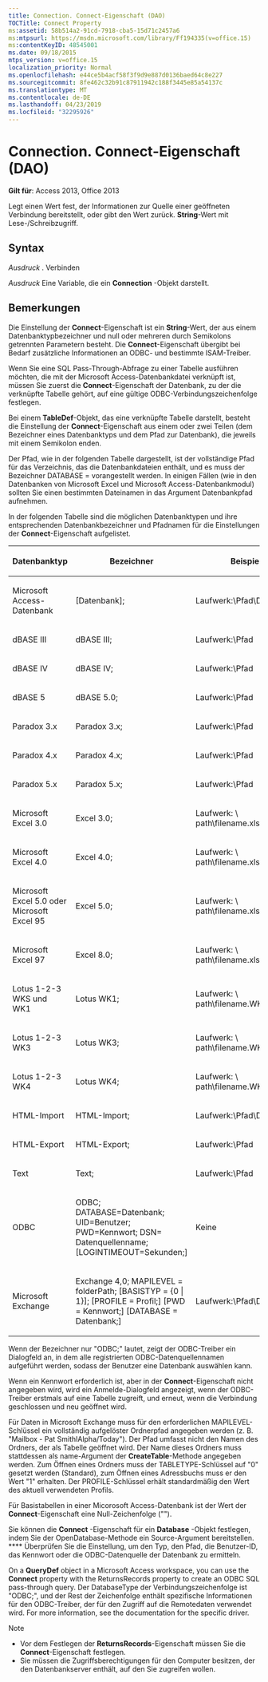 ```yaml
---
title: Connection. Connect-Eigenschaft (DAO)
TOCTitle: Connect Property
ms:assetid: 58b514a2-91cd-7918-cba5-15d71c2457a6
ms:mtpsurl: https://msdn.microsoft.com/library/Ff194335(v=office.15)
ms:contentKeyID: 48545001
ms.date: 09/18/2015
mtps_version: v=office.15
localization_priority: Normal
ms.openlocfilehash: e44ce5b4acf58f3f9d9e887d0136baed64c8e227
ms.sourcegitcommit: 8fe462c32b91c87911942c188f3445e85a54137c
ms.translationtype: MT
ms.contentlocale: de-DE
ms.lasthandoff: 04/23/2019
ms.locfileid: "32295926"
---
```

# <a name="connectionconnect-property-dao"></a>Connection. Connect-Eigenschaft (DAO)


**Gilt für**: Access 2013, Office 2013

Legt einen Wert fest, der Informationen zur Quelle einer geöffneten Verbindung bereitstellt, oder gibt den Wert zurück. **String**-Wert mit Lese-/Schreibzugriff.

## <a name="syntax"></a>Syntax

*Ausdruck* . Verbinden

*Ausdruck* Eine Variable, die ein **Connection** -Objekt darstellt.

## <a name="remarks"></a>Bemerkungen

Die Einstellung der **Connect**-Eigenschaft ist ein **String**-Wert, der aus einem Datenbanktypbezeichner und null oder mehreren durch Semikolons getrennten Parametern besteht. Die **Connect**-Eigenschaft übergibt bei Bedarf zusätzliche Informationen an ODBC- und bestimmte ISAM-Treiber.

Wenn Sie eine SQL Pass-Through-Abfrage zu einer Tabelle ausführen möchten, die mit der Microsoft Access-Datenbankdatei verknüpft ist, müssen Sie zuerst die **Connect**-Eigenschaft der Datenbank, zu der die verknüpfte Tabelle gehört, auf eine gültige ODBC-Verbindungszeichenfolge festlegen.

Bei einem **TableDef**-Objekt, das eine verknüpfte Tabelle darstellt, besteht die Einstellung der **Connect**-Eigenschaft aus einem oder zwei Teilen (dem Bezeichner eines Datenbanktyps und dem Pfad zur Datenbank), die jeweils mit einem Semikolon enden.

Der Pfad, wie in der folgenden Tabelle dargestellt, ist der vollständige Pfad für das Verzeichnis, das die Datenbankdateien enthält, und es muss der Bezeichner DATABASE = vorangestellt werden. In einigen Fällen (wie in den Datenbanken von Microsoft Excel und Microsoft Access-Datenbankmodul) sollten Sie einen bestimmten Dateinamen in das Argument Datenbankpfad aufnehmen.

In der folgenden Tabelle sind die möglichen Datenbanktypen und ihre entsprechenden Datenbankbezeichner und Pfadnamen für die Einstellungen der **Connect**-Eigenschaft aufgelistet.

<table>
<colgroup>
<col style="width: 33%" />
<col style="width: 33%" />
<col style="width: 33%" />
</colgroup>
<thead>
<tr class="header">
<th><p>Datenbanktyp</p></th>
<th><p>Bezeichner</p></th>
<th><p>Beispiel</p></th>
</tr>
</thead>
<tbody>
<tr class="odd">
<td><p>Microsoft Access-Datenbank</p></td>
<td><p>[Datenbank];</p></td>
<td><p>Laufwerk:\Pfad\Dateiname</p></td>
</tr>
<tr class="even">
<td><p>dBASE III</p></td>
<td><p>dBASE III;</p></td>
<td><p>Laufwerk:\Pfad</p></td>
</tr>
<tr class="odd">
<td><p>dBASE IV</p></td>
<td><p>dBASE IV;</p></td>
<td><p>Laufwerk:\Pfad</p></td>
</tr>
<tr class="even">
<td><p>dBASE 5</p></td>
<td><p>dBASE 5.0;</p></td>
<td><p>Laufwerk:\Pfad</p></td>
</tr>
<tr class="odd">
<td><p>Paradox 3.x</p></td>
<td><p>Paradox 3.x;</p></td>
<td><p>Laufwerk:\Pfad</p></td>
</tr>
<tr class="even">
<td><p>Paradox 4.x</p></td>
<td><p>Paradox 4.x;</p></td>
<td><p>Laufwerk:\Pfad</p></td>
</tr>
<tr class="odd">
<td><p>Paradox 5.x</p></td>
<td><p>Paradox 5.x;</p></td>
<td><p>Laufwerk:\Pfad</p></td>
</tr>
<tr class="even">
<td><p>Microsoft Excel 3.0</p></td>
<td><p>Excel 3.0;</p></td>
<td><p>Laufwerk: \ path\filename.xls</p></td>
</tr>
<tr class="odd">
<td><p>Microsoft Excel 4.0</p></td>
<td><p>Excel 4.0;</p></td>
<td><p>Laufwerk: \ path\filename.xls</p></td>
</tr>
<tr class="even">
<td><p>Microsoft Excel 5.0 oder Microsoft Excel 95</p></td>
<td><p>Excel 5.0;</p></td>
<td><p>Laufwerk: \ path\filename.xls</p></td>
</tr>
<tr class="odd">
<td><p>Microsoft Excel 97</p></td>
<td><p>Excel 8.0;</p></td>
<td><p>Laufwerk: \ path\filename.xls</p></td>
</tr>
<tr class="even">
<td><p>Lotus 1-2-3 WKS und WK1</p></td>
<td><p>Lotus WK1;</p></td>
<td><p>Laufwerk: \ path\filename.WK1</p></td>
</tr>
<tr class="odd">
<td><p>Lotus 1-2-3 WK3</p></td>
<td><p>Lotus WK3;</p></td>
<td><p>Laufwerk: \ path\filename.WK3</p></td>
</tr>
<tr class="even">
<td><p>Lotus 1-2-3 WK4</p></td>
<td><p>Lotus WK4;</p></td>
<td><p>Laufwerk: \ path\filename.WK4</p></td>
</tr>
<tr class="odd">
<td><p>HTML-Import</p></td>
<td><p>HTML-Import;</p></td>
<td><p>Laufwerk:\Pfad\Dateiname</p></td>
</tr>
<tr class="even">
<td><p>HTML-Export</p></td>
<td><p>HTML-Export;</p></td>
<td><p>Laufwerk:\Pfad</p></td>
</tr>
<tr class="odd">
<td><p>Text</p></td>
<td><p>Text;</p></td>
<td><p>Laufwerk:\Pfad</p></td>
</tr>
<tr class="even">
<td><p>ODBC</p></td>
<td><p>ODBC; DATABASE=Datenbank; UID=Benutzer; PWD=Kennwort; DSN= Datenquellenname; [LOGINTIMEOUT=Sekunden;]</p></td>
<td><p>Keine</p></td>
</tr>
<tr class="odd">
<td><p>Microsoft Exchange</p></td>
<td><p>Exchange 4,0; MAPILEVEL = folderPath; [BASISTYP = {0 | 1}]; [PROFILE = Profil;] [PWD = Kennwort;] [DATABASE = Datenbank;]</p></td>
<td><p>Laufwerk:\Pfad\Dateiname</p></td>
</tr>
</tbody>
</table>


Wenn der Bezeichner nur "ODBC;" lautet, zeigt der ODBC-Treiber ein Dialogfeld an, in dem alle registrierten ODBC-Datenquellennamen aufgeführt werden, sodass der Benutzer eine Datenbank auswählen kann.

Wenn ein Kennwort erforderlich ist, aber in der **Connect**-Eigenschaft nicht angegeben wird, wird ein Anmelde-Dialogfeld angezeigt, wenn der ODBC-Treiber erstmals auf eine Tabelle zugreift, und erneut, wenn die Verbindung geschlossen und neu geöffnet wird.

Für Daten in Microsoft Exchange muss für den erforderlichen MAPILEVEL-Schlüssel ein vollständig aufgelöster Ordnerpfad angegeben werden (z. B. "Mailbox - Pat SmithIAlpha/Today"). Der Pfad umfasst nicht den Namen des Ordners, der als Tabelle geöffnet wird. Der Name dieses Ordners muss stattdessen als name-Argument der **CreateTable**-Methode angegeben werden. Zum Öffnen eines Ordners muss der TABLETYPE-Schlüssel auf "0" gesetzt werden (Standard), zum Öffnen eines Adressbuchs muss er den Wert "1" erhalten. Der PROFILE-Schlüssel erhält standardmäßig den Wert des aktuell verwendeten Profils.

Für Basistabellen in einer Micorosoft Access-Datenbank ist der Wert der **Connect**-Eigenschaft eine Null-Zeichenfolge ("").

Sie können die **Connect** -Eigenschaft für ein **Database** -Objekt festlegen, indem Sie der OpenDatabase-Methode ein Source-Argument bereitstellen. **** Überprüfen Sie die Einstellung, um den Typ, den Pfad, die Benutzer-ID, das Kennwort oder die ODBC-Datenquelle der Datenbank zu ermitteln.

On a **QueryDef** object in a Microsoft Access workspace, you can use the **Connect** property with the ReturnsRecords property to create an ODBC SQL pass-through query. Der DatabaseType der Verbindungszeichenfolge ist "ODBC;", und der Rest der Zeichenfolge enthält spezifische Informationen für den ODBC-Treiber, der für den Zugriff auf die Remotedaten verwendet wird. For more information, see the documentation for the specific driver.


> [!NOTE]
> - Vor dem Festlegen der **ReturnsRecords**-Eigenschaft müssen Sie die **Connect**-Eigenschaft festlegen.
> - Sie müssen die Zugriffsberechtigungen für den Computer besitzen, der den Datenbankserver enthält, auf den Sie zugreifen wollen.


